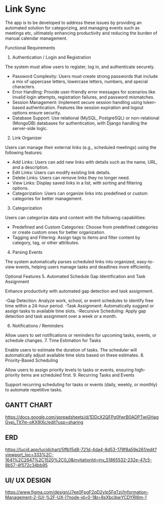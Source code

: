 
# Link Sync

The app is to be developed to address these issues by providing an automated solution for categorizing, and managing events such as meetings etc, ultimately enhancing productivity and reducing the burden of manual calendar management.



Functional Requirements

1. Authentication / Login and Registration

The system must allow users to register, log in, and authenticate securely.

- Password Complexity: Users must create strong passwords that include a mix of uppercase letters, lowercase letters, numbers, and special characters.
- Error Handling: Provide user-friendly error messages for scenarios like invalid login attempts, registration failures, and password mismatches.
- Session Management: Implement secure session handling using token-based authentication. Features like session expiration and logout options ensure security.
- Database Support: Use relational (MySQL, PostgreSQL) or non-relational (MongoDB) databases for authentication, with Django handling the server-side logic.

2. Link Organizer

Users can manage their external links (e.g., scheduled meetings) using the following features:

- Add Links: Users can add new links with details such as the name, URL, and a description.
- Edit Links: Users can modify existing link details.
- Delete Links: Users can remove links they no longer need.
- View Links: Display saved links in a list, with sorting and filtering options.
- Categorization: Users can organize links into predefined or custom categories for better management.

3. Categorization

Users can categorize data and content with the following capabilities:

- Predefined and Custom Categories: Choose from predefined categories or create custom ones for better organization.
- Tagging and Filtering: Assign tags to items and filter content by category, tag, or other attributes.

4. Parsing Events

The system automatically parses scheduled links into organized, easy-to-view events, helping users manage tasks and deadlines more efficiently.


Optional Features
5. Automated Schedule Gap Identification and Task Assignment

Enhance productivity with automated gap detection and task assignment.

-Gap Detection: Analyze work, school, or event schedules to identify free time within a 24-hour period.
-Task Assignment: Automatically suggest or assign tasks to available time slots.
-Recursive Scheduling: Apply gap detection and task assignment over a week or a month.

6. Notifications / Reminders

Allow users to set notifications or reminders for upcoming tasks, events, or schedule changes.
7. Time Estimation for Tasks

Enable users to estimate the duration of tasks. The scheduler will automatically adjust available time slots based on these estimates.
8. Priority-Based Scheduling

Allow users to assign priority levels to tasks or events, ensuring high-priority items are scheduled first.
9. Recurring Tasks and Events

Support recurring scheduling for tasks or events (daily, weekly, or monthly) to automate repetitive tasks.
## GANTT CHART

https://docs.google.com/spreadsheets/d/1DDcX2QFPq0fwrB0ADPTwiGHagGypi_Tlt7m-oKX9lXc/edit?usp=sharing
## ERD

https://lucid.app/lucidchart/5ffb15d8-721d-4da4-8d53-179f8a59e261/edit?viewport_loc=333%2C-1641%2C2647%2C1520%2C0_0&invitationId=inv_51865532-232e-47c5-9b57-4f572c34bb95
## UI/ UX DESIGN

https://www.figma.com/design/J7ee0FpgF2qD2yIp5FqTzj/Information-Management-2-(UI-%2F-UX-)?node-id=0-1&t=8sXbcibwYCDYRl6m-1
